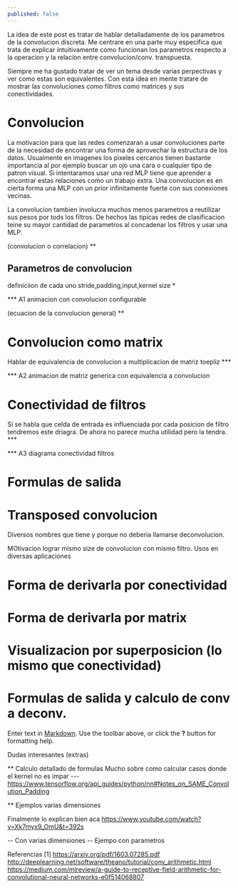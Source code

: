 ```yaml
---
published: false
---
```


La idea de este post es tratar de hablar detalladamente de los parametros de la convolucion discreta. Me centrare en una parte muy especifica que trata de explicar intuitivamente como funcionan los parametros respecto a la operacion y la relacion entre convolucion/conv. transpuesta.

Siempre me ha gustado tratar de ver un tema desde varias perpectivas y ver como estas son equivalentes. Con esta idea en mente tratare de mostrar las convoluciones como filtros como matrices y sus conectividades.

# Convolucion

La motivacion para que las redes comenzaran a usar convoluciones parte de la necesidad de encontrar una forma de aprovechar la estructura de los datos. Usualmente en imagenes los pixeles cercanos tienen bastante importancia al por ejemplo buscar un ojo una cara o cualquier tipo de patron visual. Si intentaramos usar una red MLP tiene que aprender a encontrar estas relaciones como un trabajo extra. Una convolucion es en cierta forma una MLP con un prior infinitamente fuerte con sus conexiones vecinas.

La convolucion tambien involucra muchos menos parametros a reutilizar sus pesos por tods los filtros. De hechos las tipicas redes de clasificacion teine su mayor cantidad de parametros al concadenar los filtros y usar una MLP.


(convolucion o correlacion) **

## Parametros de convolucion


definiciion de cada uno stride,padding,input,kernel size *

*** A1 animacion con convolucion configurable

(ecuacion de la convolucion general) **

# Convolucion como matrix

Hablar de equivalencia de convolucion a multiplicacion de matriz toepliz  ***

*** A2 animacion de matriz generica con equivalencia a convolucion 

# Conectividad de filtros

Si se habla que celda de entrada es influenciada por cada posicion de filtro tendremos este driagra. De ahora no parece mucha utilidad pero la tendra. ***

*** A3 diagrama conectividad filtros

# Formulas de salida

# Transposed convolucion

Diversos nombres que tiene y porque no deberia llamarse deconvolucion.

MOtivacion lograr mismo size de convolucion con mismo filtro. Usos en diversas aplicaciones

# Forma de derivarla por conectividad

# Forma de derivarla por matrix

# Visualizacion por superposicion (lo mismo que conectividad)

# Formulas de salida y calculo de conv a deconv.

Enter text in [Markdown](http://daringfireball.net/projects/markdown/). Use the toolbar above, or click the **?** button for formatting help.


Dudas interesantes (extras)

** Calculo detallado de formulas
Mucho sobre como calcular casos donde el kernel no es impar
--- https://www.tensorflow.org/api_guides/python/nn#Notes_on_SAME_Convolution_Padding

** Ejemplos varias dimensiones

Finalmente lo explican bien
aca
https://www.youtube.com/watch?v=Xk7myx9_OmU&t=392s


-- Con varias dimensiones
-- Ejempo con parametros


Referencias
[1] https://arxiv.org/pdf/1603.07285.pdf
http://deeplearning.net/software/theano/tutorial/conv_arithmetic.html
https://medium.com/mlreview/a-guide-to-receptive-field-arithmetic-for-convolutional-neural-networks-e0f514068807

